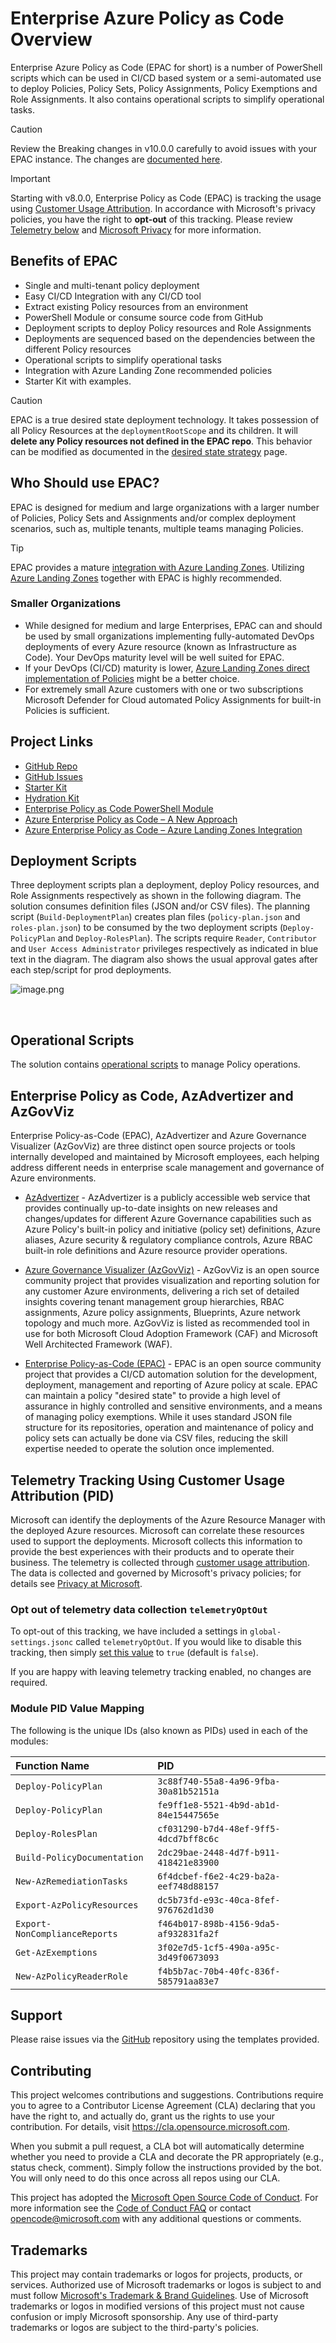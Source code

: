 # Enterprise Azure Policy as Code Overview

Enterprise Azure Policy as Code (EPAC for short) is a number of PowerShell scripts which can be used in CI/CD based system or a semi-automated use to deploy Policies, Policy Sets, Policy Assignments, Policy Exemptions and Role Assignments. It also contains operational scripts to simplify operational tasks.

> [!CAUTION]
> Review the Breaking changes in v10.0.0 carefully to avoid issues with your EPAC instance. The changes are [documented here](start-changes.md#breaking-changes-in-v1000).

> [!IMPORTANT]
> Starting with v8.0.0, Enterprise Policy as Code (EPAC) is tracking the usage using [Customer Usage Attribution](https://learn.microsoft.com/en-us/partner-center/marketplace/azure-partner-customer-usage-attribution). In accordance with Microsoft's privacy policies, you have the right to **opt-out** of this tracking. Please review [Telemetry below](#telemetry-tracking-using-customer-usage-attribution-pid) and [Microsoft Privacy](https://privacy.microsoft.com/en-US/) for more information.

## Benefits of EPAC

- Single and multi-tenant policy deployment
- Easy CI/CD Integration with any CI/CD tool
- Extract existing Policy resources from an environment
- PowerShell Module or consume source code from GitHub
- Deployment scripts to deploy Policy resources and Role Assignments
- Deployments are sequenced based on the dependencies between the different Policy resources
- Operational scripts to simplify operational tasks
- Integration with Azure Landing Zone recommended policies
- Starter Kit with examples.

> [!CAUTION]
> EPAC is a true desired state deployment technology. It takes possession of all Policy Resources at the `deploymentRootScope` and its children. It will **delete any Policy resources not defined in the EPAC repo**. This behavior can be modified as documented in the [desired state strategy](settings-desired-state.md) page.

## Who Should use EPAC?

EPAC is designed for medium and large organizations with a larger number of Policies, Policy Sets and Assignments and/or complex deployment scenarios, such as, multiple tenants, multiple teams managing Policies.

> [!TIP]
> EPAC provides a mature [integration with Azure Landing Zones](integrating-with-alz.md). Utilizing [Azure Landing Zones](https://aka.ms/alz/aac) together with EPAC is highly recommended.

### Smaller Organizations

- While designed for medium and large Enterprises, EPAC can and should be used by small organizations implementing fully-automated DevOps deployments of every Azure resource (known as Infrastructure as Code). Your DevOps maturity level will be well suited for EPAC.
- If your DevOps (CI/CD) maturity is lower, [Azure Landing Zones direct implementation of Policies](https://aka.ms/alz/aac) might be a better choice.
- For extremely small Azure customers with one or two subscriptions Microsoft Defender for Cloud automated Policy Assignments for built-in Policies is sufficient.

## Project Links

- [GitHub Repo](https://github.com/Azure/enterprise-azure-policy-as-code)
- [GitHub Issues](https://github.com/Azure/enterprise-azure-policy-as-code/issues)
- [Starter Kit](https://github.com/Azure/enterprise-azure-policy-as-code/tree/main/StarterKit)
- [Hydration Kit](start-hydration-kit.md)
- [Enterprise Policy as Code PowerShell Module](https://www.powershellgallery.com/packages/EnterprisePolicyAsCode)
- [Azure Enterprise Policy as Code – A New Approach](https://techcommunity.microsoft.com/t5/core-infrastructure-and-security/azure-enterprise-policy-as-code-a-new-approach/ba-p/3607843)
- [Azure Enterprise Policy as Code – Azure Landing Zones Integration](https://techcommunity.microsoft.com/t5/core-infrastructure-and-security/azure-enterprise-policy-as-code-azure-landing-zones-integration/ba-p/3642784)

## Deployment Scripts

Three deployment scripts plan a deployment, deploy Policy resources, and Role Assignments respectively as shown in the following diagram. The solution consumes definition files (JSON and/or CSV files). The planning script (`Build-DeploymentPlan`) creates plan files (`policy-plan.json` and `roles-plan.json`) to be consumed by the two deployment scripts (`Deploy-PolicyPlan` and `Deploy-RolesPlan`). The scripts require `Reader`, `Contributor` and `User Access Administrator` privileges respectively as indicated in blue text in the diagram. The diagram also shows the usual approval gates after each step/script for prod deployments.

![image.png](Images/epac-deployment-scripts.png)

<br/>

## Operational Scripts

The solution contains [operational scripts](operational-scripts.md) to manage Policy operations.

## Enterprise Policy as Code, AzAdvertizer and AzGovViz

Enterprise Policy-as-Code (EPAC), AzAdvertizer and Azure Governance Visualizer (AzGovViz) are three distinct open source projects or tools internally developed and maintained by Microsoft employees, each helping address different needs in enterprise scale management and governance of Azure environments.

- [AzAdvertizer](https://www.azadvertizer.net/) - AzAdvertizer is a publicly accessible web service that provides continually up-to-date insights on new releases and changes/updates for different Azure Governance capabilities such as Azure Policy's built-in policy and initiative (policy set) definitions, Azure aliases, Azure security & regulatory compliance controls, Azure RBAC built-in role definitions and Azure resource provider operations.

- [Azure Governance Visualizer (AzGovViz)](https://github.com/JulianHayward/Azure-MG-Sub-Governance-Reporting) - AzGovViz is an open source community project that provides visualization and reporting solution for any customer Azure environments, delivering a rich set of detailed insights covering tenant management group hierarchies, RBAC assignments, Azure policy assignments, Blueprints, Azure network topology and much more. AzGovViz is listed as recommended tool in use for both Microsoft Cloud Adoption Framework (CAF) and Microsoft Well Architected Framework (WAF).

- [Enterprise Policy-as-Code (EPAC)](https://github.com/Azure/enterprise-azure-policy-as-code) - EPAC is an open source community project that provides a CI/CD automation solution for the development, deployment, management and reporting of Azure policy at scale. EPAC can maintain a policy "desired state" to provide a high level of assurance in highly controlled and sensitive environments, and a means of managing policy exemptions. While it uses standard JSON file structure for its repositories, operation and maintenance of policy and policy sets can actually be done via CSV files, reducing the skill expertise needed to operate the solution once implemented.

## Telemetry Tracking Using Customer Usage Attribution (PID)

Microsoft can identify the deployments of the Azure Resource Manager with the deployed Azure resources. Microsoft can correlate these resources used to support the deployments. Microsoft collects this information to provide the best experiences with their products and to operate their business. The telemetry is collected through [customer usage attribution](https://learn.microsoft.com/azure/marketplace/azure-partner-customer-usage-attribution). The data is collected and governed by Microsoft's privacy policies; for details see [Privacy at Microsoft](https://privacy.microsoft.com/en-US/).

### Opt out of telemetry data collection `telemetryOptOut`

To opt-out of this tracking, we have included a settings in `global-settings.jsonc` called `telemetryOptOut`. If you would like to disable this tracking, then simply [set this value](settings-global-setting-file.md/#opt-out-of-telemetry-data-collection-telemetryoptout) to `true` (default is `false`).

If you are happy with leaving telemetry tracking enabled, no changes are required.

### Module PID Value Mapping

The following is the unique IDs (also known as PIDs) used in each of the modules:

| Function Name | PID |
|:------------|:----|
| `Deploy-PolicyPlan` | `3c88f740-55a8-4a96-9fba-30a81b52151a` |
| `Deploy-PolicyPlan` | `fe9ff1e8-5521-4b9d-ab1d-84e15447565e` |
| `Deploy-RolesPlan` | `cf031290-b7d4-48ef-9ff5-4dcd7bff8c6c` |
| `Build-PolicyDocumentation` | `2dc29bae-2448-4d7f-b911-418421e83900` |
| `New-AzRemediationTasks` | `6f4dcbef-f6e2-4c29-ba2a-eef748d88157` |
| `Export-AzPolicyResources` | `dc5b73fd-e93c-40ca-8fef-976762d1d30` |
| `Export-NonComplianceReports` | `f464b017-898b-4156-9da5-af932831fa2f` |
| `Get-AzExemptions` | `3f02e7d5-1cf5-490a-a95c-3d49f0673093` |
| `New-AzPolicyReaderRole` | `f4b5b7ac-70b4-40fc-836f-585791aa83e7` |

## Support

Please raise issues via the [GitHub](https://github.com/Azure/enterprise-azure-policy-as-code/issues) repository using the templates provided.

## Contributing

This project welcomes contributions and suggestions. Contributions require you to agree to a
Contributor License Agreement (CLA) declaring that you have the right to, and actually do, grant us
the rights to use your contribution. For details, visit <https://cla.opensource.microsoft.com>.

When you submit a pull request, a CLA bot will automatically determine whether you need to provide
a CLA and decorate the PR appropriately (e.g., status check, comment). Simply follow the instructions
provided by the bot. You will only need to do this once across all repos using our CLA.

This project has adopted the [Microsoft Open Source Code of Conduct](https://opensource.microsoft.com/codeofconduct/).
For more information see the [Code of Conduct FAQ](https://opensource.microsoft.com/codeofconduct/faq/) or
contact [opencode@microsoft.com](mailto:opencode@microsoft.com) with any additional questions or comments.

## Trademarks

This project may contain trademarks or logos for projects, products, or services. Authorized use of Microsoft trademarks or logos is subject to and must follow
[Microsoft's Trademark & Brand Guidelines](https://www.microsoft.com/en-us/legal/intellectualproperty/trademarks/usage/general).
Use of Microsoft trademarks or logos in modified versions of this project must not cause confusion or imply Microsoft sponsorship. Any use of third-party trademarks or logos are subject to the third-party's policies.

